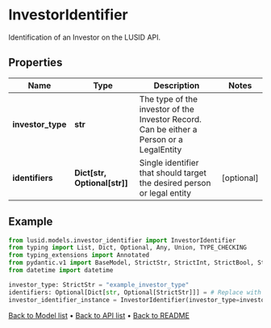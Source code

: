 # InvestorIdentifier

Identification of an Investor on the LUSID API.
## Properties
Name | Type | Description | Notes
------------ | ------------- | ------------- | -------------
**investor_type** | **str** | The type of the investor of the Investor Record. Can be either a Person or a LegalEntity | 
**identifiers** | **Dict[str, Optional[str]]** | Single identifier that should target the desired person or legal entity | [optional] 
## Example

```python
from lusid.models.investor_identifier import InvestorIdentifier
from typing import List, Dict, Optional, Any, Union, TYPE_CHECKING
from typing_extensions import Annotated
from pydantic.v1 import BaseModel, StrictStr, StrictInt, StrictBool, StrictFloat, StrictBytes, Field, validator, ValidationError, conlist, constr
from datetime import datetime

investor_type: StrictStr = "example_investor_type"
identifiers: Optional[Dict[str, Optional[StrictStr]]] = # Replace with your value
investor_identifier_instance = InvestorIdentifier(investor_type=investor_type, identifiers=identifiers)

```

[Back to Model list](../README.md#documentation-for-models) &#8226; [Back to API list](../README.md#documentation-for-api-endpoints) &#8226; [Back to README](../README.md)

